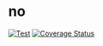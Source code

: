 # no

[![Test](https://github.com/dannypsnl/no/actions/workflows/test.yml/badge.svg)](https://github.com/dannypsnl/no/actions/workflows/test.yml)
[![Coverage Status](https://coveralls.io/repos/github/dannypsnl/no/badge.svg?branch=develop)](https://coveralls.io/github/dannypsnl/no?branch=develop)
